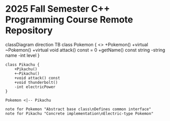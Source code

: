 # 2025 Fall Semester C++ Programming Course Remote Repository

classDiagram
    direction TB
    class Pokemon {
        <<abstract>>
        +Pokemon()
        +virtual ~Pokemon()
        +virtual void attack() const = 0
        +getName() const string
        -string name
        -int level
    }

    class Pikachu {
        +Pikachu()
        +~Pikachu()
        +void attack() const
        +void thunderbolt()
        -int electricPower
    }
    
    Pokemon <|-- Pikachu

    note for Pokemon "Abstract base class\nDefines common interface"
    note for Pikachu "Concrete implementation\nElectric-type Pokemon"